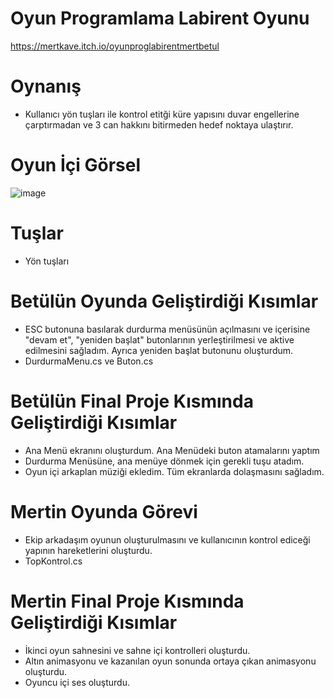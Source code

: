# Oyun Programlama Labirent Oyunu

https://mertkave.itch.io/oyunproglabirentmertbetul

# Oynanış
* Kullanıcı yön tuşları ile kontrol etitği küre yapısını duvar engellerine çarptırmadan ve 3 can hakkını bitirmeden hedef noktaya ulaştırır.

# Oyun İçi Görsel
![image](https://user-images.githubusercontent.com/56157258/213279376-88af8b29-6439-4f0a-b0af-39442f348484.png)

# Tuşlar
* Yön tuşları

# Betülün Oyunda Geliştirdiği Kısımlar
* ESC butonuna basılarak durdurma menüsünün açılmasını ve içerisine "devam et", "yeniden başlat" butonlarının yerleştirilmesi ve aktive edilmesini sağladım. Ayrıca yeniden başlat butonunu oluşturdum.
* DurdurmaMenu.cs ve Buton.cs

# Betülün Final Proje Kısmında Geliştirdiği Kısımlar
* Ana Menü ekranını oluşturdum. Ana Menüdeki buton atamalarını yaptım 
* Durdurma Menüsüne, ana menüye dönmek için gerekli tuşu atadım. 
* Oyun içi arkaplan müziği ekledim. Tüm ekranlarda dolaşmasını sağladım.

# Mertin Oyunda Görevi
* Ekip arkadaşım oyunun oluşturulmasını ve kullanıcının kontrol ediceği yapının hareketlerini oluşturdu. 
* TopKontrol.cs

# Mertin Final Proje Kısmında Geliştirdiği Kısımlar
* İkinci oyun sahnesini ve sahne içi kontrolleri oluşturdu. 
* Altın animasyonu ve kazanılan oyun sonunda ortaya çıkan animasyonu oluşturdu. 
* Oyuncu içi ses oluşturdu.
